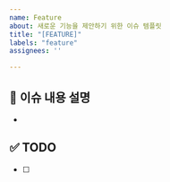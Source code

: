 ```yaml
---
name: Feature
about: 새로운 기능을 제안하기 위한 이슈 템플릿
title: "[FEATURE]"
labels: "feature"
assignees: ''

---
```


## 📌 이슈 내용 설명
- 

## ✅ TODO
- [ ]
